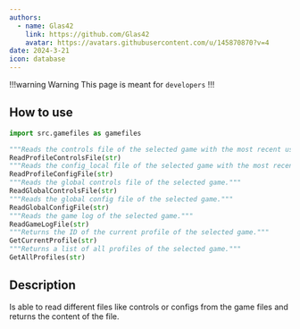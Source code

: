 ```yaml
---
authors: 
  - name: Glas42
    link: https://github.com/Glas42
    avatar: https://avatars.githubusercontent.com/u/145870870?v=4
date: 2024-3-21
icon: database
---
```


!!!warning Warning
This page is meant for `developers`
!!!

## How to use
```python
import src.gamefiles as gamefiles

"""Reads the controls file of the selected game with the most recent used profile."""
ReadProfileControlsFile(str)
"""Reads the config_local file of the selected game with the most recent used profile."""
ReadProfileConfigFile(str)
"""Reads the global controls file of the selected game."""
ReadGlobalControlsFile(str)
"""Reads the global config file of the selected game."""
ReadGlobalConfigFile(str)
"""Reads the game log of the selected game."""
ReadGameLogFile(str)
"""Returns the ID of the current profile of the selected game."""
GetCurrentProfile(str)
"""Returns a list of all profiles of the selected game."""
GetAllProfiles(str)
```

## Description
Is able to read different files like controls or configs from the game files and returns the content of the file.